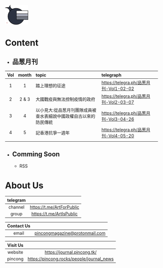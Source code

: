 <img src=/Source/Image/Logo.png width=15%>

# Content

- ## 品葱月刊
|Vol|month|topic|telegraph|
|:-:|:-:|:-|:-|
|1|1|踏上理想的征途|https://telegra.ph/品葱月刊-Vol1-02-02|
|2|2 & 3|大國戰疫與無法控制疫情的政府|https://telegra.ph/品葱月刊-Vol2-03-07|
|3|4|以小見大:從品葱月刊團隊成員被查水表細說中國政權自古以來的防民傳統|https://telegra.ph/品葱月刊-Vol3-04-26|
|4|5|記香港抗爭一週年|https://telegra.ph/品葱月刊-Vol4-05-20|
|||||

- ## Comming Soon
  - RSS

# About Us
|telegram||
|:-:|:-:|
|channel|https://t.me/ArtForPublic|
|group|https://t.me/ArtIsPublic|

|Contact Us||
|:-:|:-:|
|email|pincongmagazine@protonmail.com|

|Visit Us||
|:-:|:-:|
|website|https://journal.pincong.tk/|
|pincong|https://pincong.rocks/people/journal_news|
